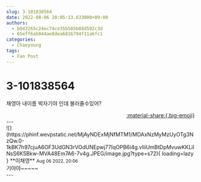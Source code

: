 ```yaml
---
slug: 3-101838564
date: 2022-08-06 20:05:13.633000+09:00
authors:
  - b043265c24ec74ce35b585b88d592c3d
  - 65eff6ab044ae8dea6816794f11a6fc1
categories:
  - Chaeyoung
tags:
  - Fan Post
---
```


# 3-101838564

<div class="post-container" markdown="1">
<div class="content-container md-sidebar__scrollwrap" markdown="1">

채영아 내이름 박자기야 인데 불러줄수있어?

</div>
</div>

<div style="text-align: right;" markdown="1">
<a href="https://weverse.io/fromis9/fanpost/3-101838564" style="text-align: right;">:material-share:{.big-emoji}</a>
</div>
---

<div class="comments-container md-sidebar__scrollwrap" markdown="1">
<div class="comment" markdown="1">
<div class='id-container' markdown="1">
![](https://phinf.wevpstatic.net/MjAyNDExMjNfMTM1/MDAxNzMyMzUyOTg3NzQw.0-1kBK7h97cjuA6OF3UdGN3rVOdUNEpwj77IqOPB6i4g.vliiUmBtDpMvuwKKLiINsS6K5Bkw-MVA48Em7A6-7v4g.JPEG/image.jpg?type=s72){ loading=lazy }
**<span class="artist">이채영</span>** <small>Aug 06 2022, 20:06</small><br>
</div>
<div class='comment-body' markdown="1">
기야야~~~~~
</div>
</div>
</div>
---

